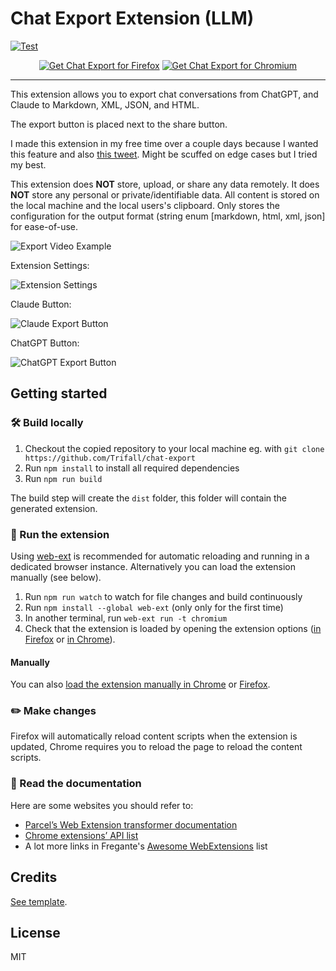 # Chat Export Extension (LLM)

[![Test](https://github.com/Trifall/chat-export/actions/workflows/test.yml/badge.svg)](https://github.com/Trifall/chat-export/actions/workflows/test.yml)

<p align="center">
<a href="https://addons.mozilla.org/en-US/firefox/addon/chat-export/"><img src="https://user-images.githubusercontent.com/585534/107280546-7b9b2a00-6a26-11eb-8f9f-f95932f4bfec.png" alt="Get Chat Export for Firefox"></a>
<a href="https://chromewebstore.google.com/detail/chat-export/nkdibdcomniocannnkofanbikghkpbgl"><img src="https://user-images.githubusercontent.com/585534/107280622-91a8ea80-6a26-11eb-8d07-77c548b28665.png" alt="Get Chat Export for Chromium"></a>
</p>

---

This extension allows you to export chat conversations from ChatGPT, and Claude to Markdown, XML, JSON, and HTML.

The export button is placed next to the share button.

I made this extension in my free time over a couple days because I wanted this feature and also [this tweet](https://x.com/tylerangert/status/1902038162836246550). Might be scuffed on edge cases but I tried my best.

This extension does **NOT** store, upload, or share any data remotely. It does **NOT** store any personal or private/identifiable data. All content is stored on the local machine and the local users's clipboard. Only stores the configuration for the output format (string enum [markdown, html, xml, json] for ease-of-use.

![Export Video Example](https://github.com/user-attachments/assets/2705e502-9e1f-41a8-88e9-3b41242d6c0f)

Extension Settings:

![Extension Settings](https://github.com/user-attachments/assets/7a3f11bc-66af-48c6-89ce-2619fd0c34e0)

Claude Button:

![Claude Export Button](https://github.com/user-attachments/assets/d2f604bb-f563-4e0c-89a1-276804be1de4)

ChatGPT Button:

![ChatGPT Export Button](https://github.com/user-attachments/assets/9a030781-4e8d-47a0-87b2-c15461f08ce4)

## Getting started

<!--
### Install from Browser Store

- Firefox: [https://addons.mozilla.org/en-US/firefox/addon/chat-export/](https://addons.mozilla.org/en-US/firefox/addon/chat-export/)
- Chrome: [https://chrome.google.com/webstore/detail/chat-export](https://chrome.google.com/webstore/detail/chat-export) -->

### 🛠 Build locally

1. Checkout the copied repository to your local machine eg. with `git clone https://github.com/Trifall/chat-export`
1. Run `npm install` to install all required dependencies
1. Run `npm run build`

The build step will create the `dist` folder, this folder will contain the generated extension.

### 🏃 Run the extension

Using [web-ext](https://extensionworkshop.com/documentation/develop/getting-started-with-web-ext/) is recommended for automatic reloading and running in a dedicated browser instance. Alternatively you can load the extension manually (see below).

1. Run `npm run watch` to watch for file changes and build continuously
1. Run `npm install --global web-ext` (only only for the first time)
1. In another terminal, run `web-ext run -t chromium`
1. Check that the extension is loaded by opening the extension options ([in Firefox](media/extension_options_firefox.png) or [in Chrome](media/extension_options_chrome.png)).

#### Manually

You can also [load the extension manually in Chrome](https://www.smashingmagazine.com/2017/04/browser-extension-edge-chrome-firefox-opera-brave-vivaldi/#google-chrome-opera-vivaldi) or [Firefox](https://www.smashingmagazine.com/2017/04/browser-extension-edge-chrome-firefox-opera-brave-vivaldi/#mozilla-firefox).

### ✏️ Make changes

Firefox will automatically reload content scripts when the extension is updated, Chrome requires you to reload the page to reload the content scripts.

### 📕 Read the documentation

Here are some websites you should refer to:

- [Parcel’s Web Extension transformer documentation](https://parceljs.org/recipes/web-extension/)
- [Chrome extensions’ API list](https://developer.chrome.com/docs/extensions/reference/)
- A lot more links in Fregante's [Awesome WebExtensions](https://github.com/fregante/Awesome-WebExtensions) list

## Credits

[See template](https://github.com/sotayamashita/browser-extension-template).

## License

MIT
